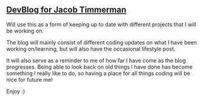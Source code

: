 ## [DevBlog for Jacob Timmerman](https://timmermj10.github.io/DevBlog/)

Will use this as a form of keeping up to date with different projects that I will be working on. 

The blog will mainly consist of different coding updates on what I have been working on/learning, but will also have the occasional lifestyle post.

It will also serve as a reminder to me of how far I have come as the blog progresses. Being able to look back on old things I have done has become something I really like to do, so having a place for all things coding will be nice for future me!

Enjoy :)

